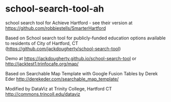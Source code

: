 school-search-tool-ah
=====================

school search tool for Achieve Hartford - see their version at https://github.com/robbiestells/SmarterHartford

Based on School search tool for publicly-funded education options available to residents of City of Hartford, CT (https://github.com/jackdougherty/school-search-tool)

Demo at https://jackdougherty.github.io/school-search-tool or http://jacktest1.trinfocafe.org/map/

Based on Searchable Map Template with Google Fusion Tables by Derek Eder http://derekeder.com/searchable_map_template/

Modified by DataViz at Trinity College, Hartford CT http://commons.trincoll.edu/dataviz

